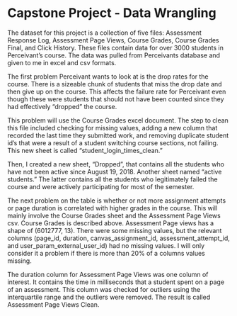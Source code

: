 # Capstone Project - Data Wrangling

The dataset for this project is a collection of five files: Assessment Response Log, Assessment Page Views, Course Grades, Course Grades Final, and Click History. These files contain data for over 3000 students in Perceivant’s course. The data was pulled from Perceivants database and given to me in excel and csv formats. 

The first problem Perceivant wants to look at is the drop rates for the course. There is a sizeable chunk of students that miss the drop date and then give up on the course. This affects the failure rate for Perceivant even though these were students that should not have been counted since they had effectively “dropped” the course. 

This problem will use the Course Grades excel document. The step to clean this file included checking for missing values, adding a new column that recorded the last time they submitted work, and removing duplicate student id’s that were a result of a student switching course sections, not failing. This new sheet is called “student_login_times_clean.” 

Then, I created a new sheet, “Dropped”, that contains all the students who have not been active since August 19, 2018. Another sheet named “active students.” The latter contains all the students who legitimately failed the course and were actively participating for most of the semester. 

The next problem on the table is whether or not more assignment attempts or page duration is correlated with higher grades in the course. This will mainly involve the Course Grades sheet and the Assessment Page Views csv. Course Grades is described above. Assessment Page views has a shape of  (6012777, 13). There were some missing values, but the relevant columns (page_id, duration, canvas_assignment_id, assessment_attempt_id, and user_param_external_user_id) had no missing values. I will only consider it a problem if there is more than 20% of a columns values missing. 

The duration column for Assessment Page Views was one column of interest. It contains the time in milliseconds that a student spent on a page of an assessment. This column was checked for outliers using the interquartile range and the outliers were removed. The result is called Assessment Page Views Clean.

